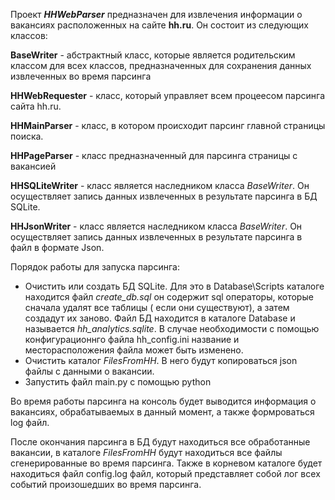 Проект **_HHWebParser_** предназначен для извлечения информации о вакансиях расположенных на сайте **hh.ru**.
Он состоит из следующих классов:

**BaseWriter** - абстрактный класс, которые является родительским классом для всех классов, предназначенных для сохранения данных извлеченных во время парсинга

**HHWebRequester** - класс, который управляет всем процеесом парсинга сайта hh.ru.

**HHMainParser** - класс, в котором происходит парсинг главной страницы поиска.

**HHPageParser** - класс предназначенный для парсинга страницы с вакансией

**HHSQLiteWriter** - класс является наследником класса _BaseWriter_. Он осуществляет запись данных извлеченных в результате парсинга в БД SQLite.

**HHJsonWriter** - класс является наследником класса _BaseWriter_. Он осуществляет запись данных извлеченных в результате парсинга в файл в формате Json.


Порядок работы для запуска парсинга:

- Очистить или создать БД SQLite. Для это в Database\Scripts каталоге находится файл _create_db.sql_ он содержит sql операторы, которые сначала удалят все таблицы ( если они существуют), а затем создадут их заново. Файл БД находится в каталоге Database и называется _hh_analytics.sqlite_. В случае необходимости с помощью конфигурационнго файла hh_config.ini название и месторасположения файла может быть изменено. 
- Очистить каталог _FilesFromHH_. В него будут копироваться json файлы с данными о вакансии.
- Запустить файл main.py c помощью python

Во время работы парсинга на консоль будет выводится информация о вакансиях, обрабатываемых в данный момент, а также формроваться log файл.

После окончания парсинга в БД будут находиться все обработанные вакансии, в каталоге _FilesFromHH_ будут находиться все файлы сгенерированные во время парсинга. Также в корневом каталоге будет находиться файл config.log файл, который представляет собой лог всеx событий произошедших во время парсинга.

